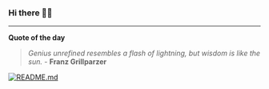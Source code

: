 ### Hi there 👋🏻


---

**Quote of the day**

> *Genius unrefined resembles a flash of lightning, but wisdom is like the sun.* - **Franz Grillparzer** 

[![README.md](https://github.com/marcolovazzano/marcolovazzano/actions/workflows/readme.yml/badge.svg?branch=main)](https://github.com/marcolovazzano/marcolovazzano/actions/workflows/readme.yml)
